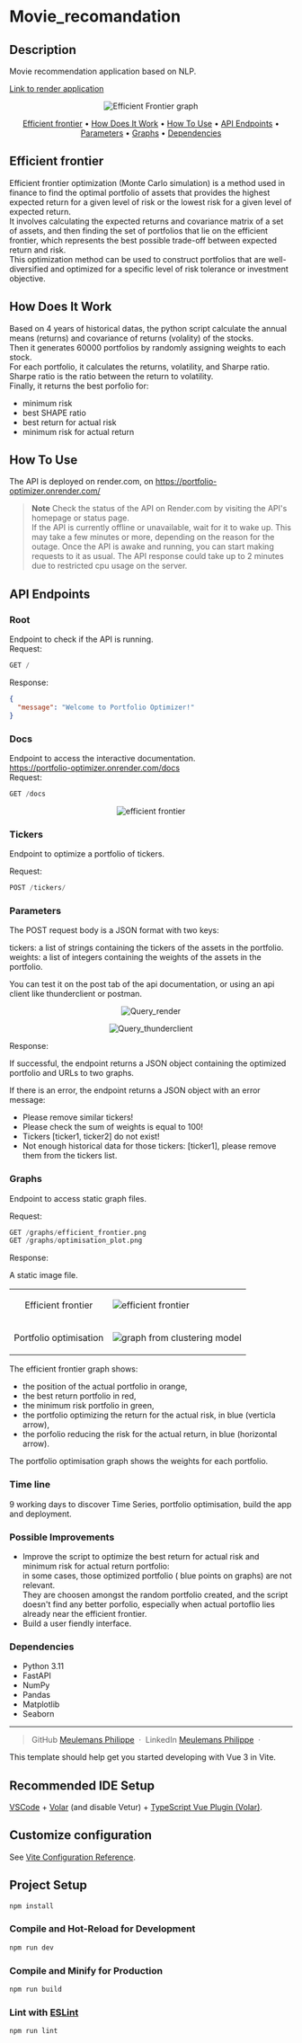 # Movie_recomandation

## Description  

Movie recommendation application based on NLP.

<a href="https://mymovies-ddyq.onrender.com/">Link to render application</a>
<br/>
<p align="center">
    <img src="/readme/screenshot.png"
         alt="Efficient Frontier graph">
</p>

<p align="center">
  <a href="#Efficient-frontier">Efficient frontier</a> •
  <a href="#How-Does-It-Work">How Does It Work</a> •
  <a href="#how-to-use">How To Use</a> •
  <a href="#API-Endpoints">API Endpoints</a> •
  <a href="#Parameters">Parameters</a> •
  <a href="#Graphs">Graphs</a> •
  <a href="#Dependencies ">Dependencies </a>
</p>

## Efficient frontier

Efficient frontier optimization (Monte Carlo simulation) is a method used in finance to find the optimal portfolio of assets that provides the highest expected return for a given level of risk or the lowest risk for a given level of expected return.  
It involves calculating the expected returns and covariance matrix of a set of assets, and then finding the set of portfolios that lie on the efficient frontier, which represents the best possible trade-off between expected return and risk.  
This optimization method can be used to construct portfolios that are well-diversified and optimized for a specific level of risk tolerance or investment objective.
 
## How Does It Work  

Based on 4 years of historical datas, the python script calculate the annual means (returns) and covariance of returns (volality) of the stocks.   
Then it generates 60000 portfolios by randomly assigning weights to each stock.  
For each portfolio, it calculates the returns, volatility, and Sharpe ratio.  
Sharpe ratio is the ratio between the return to volatility.  
Finally, it returns the best porfolio for:
- minimum risk
- best SHAPE ratio
- best return for actual risk
- minimum risk for actual return

## How To Use
The API is deployed on render.com, on <a href="https://portfolio-optimizer.onrender.com/">https://portfolio-optimizer.onrender.com/</a> 
  > **Note**
  > Check the status of the API on Render.com by visiting the API's homepage or status page.  
If the API is currently offline or unavailable, wait for it to wake up.
This may take a few minutes or more, depending on the reason for the outage.
Once the API is awake and running, you can start making requests to it as usual.
The API response could take up to 2 minutes due to restricted cpu usage on the server.

## API Endpoints  
### Root  
Endpoint to check if the API is running.  
Request:

```sql
GET /
```

Response:

```json
{
  "message": "Welcome to Portfolio Optimizer!"
}
```
### Docs
Endpoint to access the interactive documentation.  
<a href="https://portfolio-optimizer.onrender.com/docs">https://portfolio-optimizer.onrender.com/docs</a>  
Request:

```sql
GET /docs
```

<p align="center">
<img src=".\datas\fast_api.png" alt="efficient frontier" align="center" heigth=200px width=auto> 
</p>

### Tickers 

Endpoint to optimize a portfolio of tickers.

Request:

```sql
POST /tickers/
```

### Parameters

The POST request body is a JSON format with two keys:  

tickers: a list of strings containing the tickers of the assets in the portfolio.  
weights: a list of integers containing the weights of the assets in the portfolio.  

You can test it on the post tab of the api documentation, or using an api client like thunderclient or postman.

<p align="center" width=200px>
<img src=".\datas\query_render.png" alt="Query_render" align="center"> 

</p>
<p align="center">
<img src=".\datas\thunderclient.png" alt="Query_thunderclient" align="center"> 
</p>

Response:

If successful, the endpoint returns a JSON object containing the optimized portfolio and URLs to two graphs.




If there is an error, the endpoint returns a JSON object with an error message:

- Please remove similar tickers!  
- Please check the sum of weights is equal to 100!  
- Tickers [ticker1, ticker2] do not exist!  
- Not enough historical data for those tickers: [ticker1], please remove them from the tickers list.  

### Graphs

Endpoint to access static graph files.

Request:

```sql
GET /graphs/efficient_frontier.png
GET /graphs/optimisation_plot.png
```

Response:

A static image file.
<table border="0">
 <tr>
    <td><p style="font-size:1em" align="center">Efficient frontier</b></td>
    <td><img src=".\datas\efficient_frontier.png" alt="efficient frontier" align="center"></td>
 </tr>
 <tr>
    <td><p style="font-size:1em" align="center">Portfolio optimisation</b></td>
    <td><img src=".\datas\optimisation_plot.png" alt="graph from clustering model" align="center"></td>
 </tr>
</table>

The efficient frontier graph shows:  

- the position of the actual portfolio in orange,  
- the best return portfolio in red,  
- the minimum risk portfolio in green,  
- the portfolio optimizing the return for the actual risk, in blue (verticla arrow),  
- the porfolio reducing the risk for the actual return, in blue (horizontal arrow).  

The portfolio optimisation graph shows the weights for each portfolio.  

### Time line

9 working days to discover Time Series, portfolio optimisation, build the app and deployment.
### Possible Improvements

- Improve the script to optimize the best return for actual risk and minimum risk for actual return portfolio:  
  in some cases, those optimized portfolio ( blue points on graphs) are not relevant.  
  They are choosen amongst the random portfolio created, and the script doesn't find any better porfolio, especially when actual portoflio lies already near the efficient frontier.
- Build a user fiendly interface.

### Dependencies  

- Python 3.11  
- FastAPI  
- NumPy  
- Pandas  
- Matplotlib
- Seaborn

---

> GitHub  [Meulemans Philippe](https://github.com/Laverdure77) &nbsp;&middot;&nbsp;
> LinkedIn  [Meulemans Philippe](https://www.linkedin.com/in/meulemans-philippe/) &nbsp;&middot;&nbsp;


This template should help get you started developing with Vue 3 in Vite.

## Recommended IDE Setup

[VSCode](https://code.visualstudio.com/) + [Volar](https://marketplace.visualstudio.com/items?itemName=Vue.volar) (and disable Vetur) + [TypeScript Vue Plugin (Volar)](https://marketplace.visualstudio.com/items?itemName=Vue.vscode-typescript-vue-plugin).

## Customize configuration

See [Vite Configuration Reference](https://vitejs.dev/config/).

## Project Setup

```sh
npm install
```

### Compile and Hot-Reload for Development

```sh
npm run dev
```

### Compile and Minify for Production

```sh
npm run build
```

### Lint with [ESLint](https://eslint.org/)

```sh
npm run lint
```
